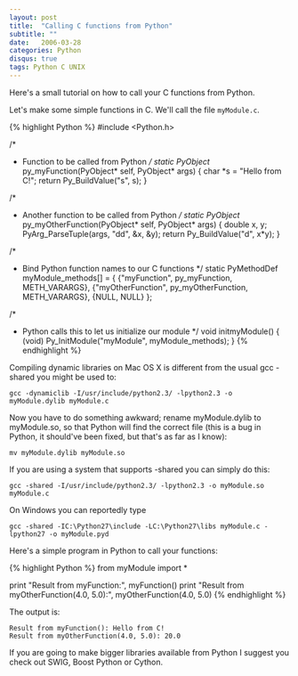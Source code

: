 ```yaml
---
layout: post
title:  "Calling C functions from Python"
subtitle: ""
date:   2006-03-28
categories: Python
disqus: true
tags: Python C UNIX
---
```


Here's a small tutorial on how to call your C functions from Python.

Let's make some simple functions in C. We'll call the file `myModule.c`.

{% highlight Python %}
#include <Python.h>

/*
 * Function to be called from Python
 */
static PyObject* py_myFunction(PyObject* self, PyObject* args)
{
  char *s = "Hello from C!";
  return Py_BuildValue("s", s);
}

/*
 * Another function to be called from Python
 */
static PyObject* py_myOtherFunction(PyObject* self, PyObject* args)
{
  double x, y;
  PyArg_ParseTuple(args, "dd", &x, &y);
  return Py_BuildValue("d", x*y);
}

/*
 * Bind Python function names to our C functions
 */
static PyMethodDef myModule_methods[] = {
  {"myFunction", py_myFunction, METH_VARARGS},
  {"myOtherFunction", py_myOtherFunction, METH_VARARGS},
  {NULL, NULL}
};

/*
 * Python calls this to let us initialize our module
 */
void initmyModule()
{
  (void) Py_InitModule("myModule", myModule_methods);
}
{% endhighlight %}

Compiling dynamic libraries on Mac OS X is different from the usual gcc -shared you might be used to:

    gcc -dynamiclib -I/usr/include/python2.3/ -lpython2.3 -o myModule.dylib myModule.c

Now you have to do something awkward; rename myModule.dylib to myModule.so, so
that Python will find the correct file (this is a bug in Python, it should've
been fixed, but that's as far as I know):

    mv myModule.dylib myModule.so

If you are using a system that supports -shared you can simply do this:

    gcc -shared -I/usr/include/python2.3/ -lpython2.3 -o myModule.so myModule.c

On Windows you can reportedly type

    gcc -shared -IC:\Python27\include -LC:\Python27\libs myModule.c -lpython27 -o myModule.pyd

Here's a simple program in Python to call your functions:

{% highlight Python %}
from myModule import *

print "Result from myFunction:", myFunction()
print "Result from myOtherFunction(4.0, 5.0):", myOtherFunction(4.0, 5.0)
{% endhighlight %}

The output is:

    Result from myFunction(): Hello from C!
    Result from myOtherFunction(4.0, 5.0): 20.0

If you are going to make bigger libraries available from Python I suggest you
check out SWIG, Boost Python or Cython.
